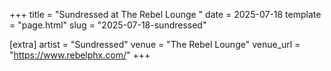 +++
title = "Sundressed at The Rebel Lounge "
date = 2025-07-18
template = "page.html"
slug = "2025-07-18-sundressed"

[extra]
artist = "Sundressed"
venue = "The Rebel Lounge"
venue_url = "https://www.rebelphx.com/"
+++
